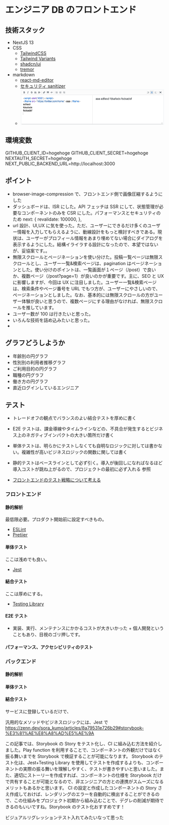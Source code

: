 # エンジニア DB のフロントエンド

## 技術スタック

- NextJS 13
- CSS
  - [TailwindCSS](https://tailwindcss.com/)
  - [Tailwind Variants](https://www.tailwind-variants.org/)
  - [shadcn/ui](https://ui.shadcn.com/)
  - [tremor](https://www.tremor.so/)
- markdown
  - [react-md-editor](https://uiwjs.github.io/react-md-editor)
  - [セキュリティ sanitizer](https://github.com/rehypejs/rehype-sanitize)
  - ![サニタイズできてるっぽい](image.png)

## 環境変数

GITHUB_CLIENT_ID=hogehoge
GITHUB_CLIENT_SECRET=hogehoge
NEXTAUTH_SECRET=hogehoge
NEXT_PUBLIC_BACKEND_URL=http://localhost:3000

## ポイント

- browser-image-compression で、フロントエンド側で画像圧縮するようにした
- ダッシュボードは、ISR にした。API フェッチは SSR にして、状態管理が必要なコンポーネントのみを CSR にした。パフォーマンスとセキュリティのため
  next: {
  revalidate: 100000,
  },
- url 設計、UI,UX に気を使った。ただ、ユーザーにできるだけ多くのユーザー情報を入力してもらえるように、動線設計をもっと検討すべきである。現状は、ユーザーがプロフィール情報をあまり埋めてない場合にダイアログを表示するようにした。結構イライラする設計になったので、本望ではないが、妥協案です。。
- 無限スクロールとページネーションを使い分けた。投稿一覧ページは無限スクロールとし、ユーザー一覧&検索ページは、pagination はページネーションとした。使い分けのポイントは、一覧画面が１ページ（/post）で良いか、複数ページ（/post?page=1）が良いのかが重要です。主に、SEO と UX に影響しますが、今回は UX に注目しました。ユーザー一覧&検索ページは、検索条件やページ番号を URL でもつ方が、ユーザーにやさしいので、ページネーションとしました。なお、基本的には無限スクロールの方がユーザー体験が良いと思うので、複数ページにする理由がなければ、無限スクロールを推しています。
- ユーザー数が 100 は行きたいと思った。
- いろんな技術を詰め込みたいと思った。
-

## グラフどうしようか

- 年齢別の円グラフ
- 性別別の利用者推移グラフ
- ご利用目的の円グラフ
- 職種の円グラフ
- 働き方の円グラフ
- 直近ログインしているエンジニア

## テスト

- トレードオフの観点でバランスのよい結合テストを厚めに書く
- E2E テストは、課金導線やタイムラインなどの、不具合が発生するとビジネス上のネガティブインパクトの大きい箇所だけ書く
- 単体テストは、明らかにテストしなくても自明なロジックに対しては書かない。複雑性が高いビジネスロジックの関数に関しては書く
- 静的テストはベースラインとして必ず引く。導入が後回しになればなるほど導入コストが跳ね上がるので、プロジェクトの最初に必ず入れる
  参照

- [フロントエンドのテスト戦略について考える](https://zenn.dev/koki_tech/articles/a96e58695540a7)

### フロントエンド

#### 静的解析

最低限必要。プロダクト開始前に設定すべきもの。

- [ESLint](https://eslint.org/)
- [Pretiier](https://prettier.io/)

#### 単体テスト

ここは浅めでも良い。

- [Jest](https://jestjs.io/ja/)

#### 結合テスト

ここは厚めにする。

- [Testing Library](https://testing-library.com/docs/react-testing-library/intro/)

#### E2E テスト

- 実装、実行、メンテナンスにかかるコストが大きいかった + 個人開発ということもあり、目視のゴリ押しです。

#### パフォーマンス、アクセシビリティのテスト

### バックエンド

#### 静的解析

#### 単体テスト

#### 結合テスト

サービスに登録しているだけで、

汎用的なメソッドやビジネスロジックには、Jest で
https://zenn.dev/sora_kumo/articles/8a79531e726b29#storybook-%E3%81%AE%E8%A8%AD%E5%AE%9A

この記事では、Storybook の Story をテスト化し、CI に組み込む方法を紹介しました。Play function を利用することで、コンポーネントの外観だけではなく振る舞いまでを Storybook で検証することが可能になります。
Storybook のテスト化は、Jest+Testing Library を使用してテストを作成するよりも、コンポーネントの実際の振る舞いを理解しやすく、テストが書きやすいと思いました。また、適切にストーリーを作成すれば、コンポーネントの仕様を Storybook だけで共有することが可能となるので、非エンジニアの方との連携がスムーズになるメリットもあるかと思います。
CI の設定と作成したコンポーネントの Story さえ作成しておけば、レンダリングのエラーを自動的に検出することができるので、この仕組みをプロジェクト初期から組み込むことで、デグレの削減が期待できるのもいいですね。Storybook のテスト化おすすめです！

ビジュアルリグレッションテスト入れてみたいなって思った
